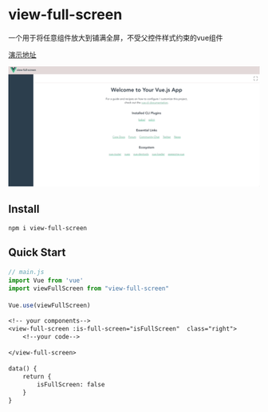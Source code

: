 # view-full-screen

一个用于将任意组件放大到铺满全屏，不受父控件样式约束的vue组件

[演示地址](https://codbking.github.io/view-full-screen)

<img src="./image/demo.gif">

## Install
```
npm i view-full-screen
```
## Quick Start
```js
// main.js
import Vue from 'vue'
import viewFullScreen from "view-full-screen"

Vue.use(viewFullScreen)
```
```vue
<!-- your components-->
<view-full-screen :is-full-screen="isFullScreen"  class="right">
    <!--your code-->

</view-full-screen>

data() {
    return {
        isFullScreen: false 
    }
}
```








